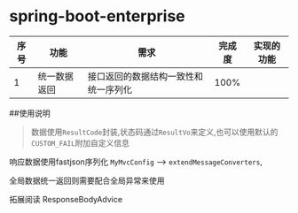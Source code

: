 # spring-boot-enterprise

|序号|功能|需求|完成度|实现的功能|
|---|---|---|---|---|
|1|统一数据返回|接口返回的数据结构一致性和统一序列化|100%||


##使用说明
>数据使用`ResultCode`封装,状态码通过`ResultVo`来定义,也可以使用默认的`CUSTOM_FAIL`附加自定义信息

响应数据使用fastjson序列化 `MyMvcConfig` --> `extendMessageConverters`,


全局数据统一返回则需要配合全局异常来使用

拓展阅读 ResponseBodyAdvice

